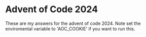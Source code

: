 # Advent of Code 2024

These are my answers for the advent of code 2024. Note set the enviromental variable to 'AOC_COOKIE' if you want to run this.
